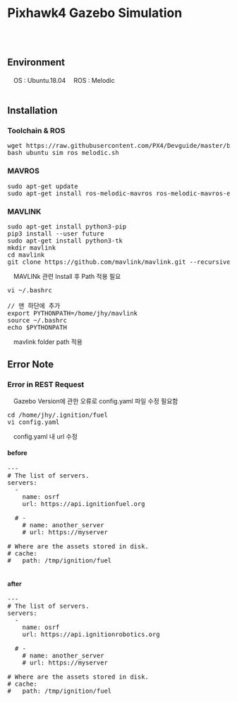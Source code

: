 # Pixhawk4 Gazebo Simulation
<br>
<br>

## Environment
　OS : Ubuntu.18.04
　ROS : Melodic
<br>
<br>
## Installation
### Toolchain & ROS
<pre>
wget https://raw.githubusercontent.com/PX4/Devguide/master/build_scripts/ubuntu_sim_ros_melodic.sh
bash ubuntu_sim_ros_melodic.sh
</pre>
### MAVROS
<pre>
sudo apt-get update
sudo apt-get install ros-melodic-mavros ros-melodic-mavros-extras
</pre>
### MAVLINK
<pre>
sudo apt-get install python3-pip
pip3 install --user future
sudo apt-get install python3-tk
mkdir mavlink
cd mavlink
git clone https://github.com/mavlink/mavlink.git --recursive
</pre>
　MAVLINk 관련 Install 후 Path 적용 필요
<pre>
vi ~/.bashrc

// 맨 하단에 추가
export PYTHONPATH=/home/jhy/mavlink
source ~/.bashrc 
echo $PYTHONPATH
</pre>
　mavlink folder path 적용
## Error Note
### Error in REST Request
　Gazebo Version에 관한 오류로 config.yaml 파일 수정 필요함
<pre>
cd /home/jhy/.ignition/fuel
vi config.yaml
</pre>
　config.yaml 내 url 수정
#### before
<pre>
---
# The list of servers.
servers:
  -
    name: osrf
    url: https://api.ignitionfuel.org

  # -
    # name: another_server
    # url: https://myserver

# Where are the assets stored in disk.
# cache:
#   path: /tmp/ignition/fuel

</pre>
#### after
<pre>
---
# The list of servers.
servers:
  -
    name: osrf
    url: https://api.ignitionrobotics.org

  # -
    # name: another_server
    # url: https://myserver

# Where are the assets stored in disk.
# cache:
#   path: /tmp/ignition/fuel

</pre>
